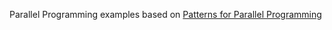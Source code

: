 Parallel Programming examples based on [Patterns for Parallel Programming](Patterns_of_Parallel_Programming_CSharp.pdf)
